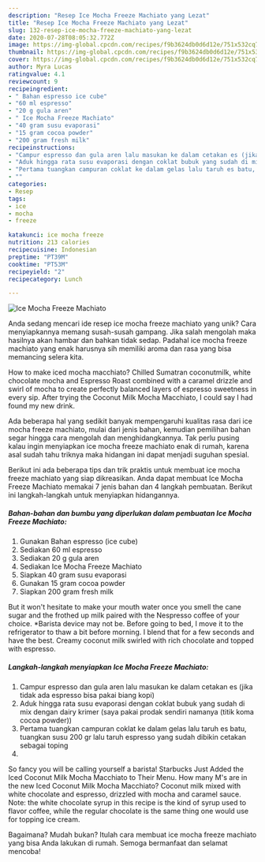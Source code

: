 ```yaml
---
description: "Resep Ice Mocha Freeze Machiato yang Lezat"
title: "Resep Ice Mocha Freeze Machiato yang Lezat"
slug: 132-resep-ice-mocha-freeze-machiato-yang-lezat
date: 2020-07-28T08:05:32.772Z
image: https://img-global.cpcdn.com/recipes/f9b3624db0d6d12e/751x532cq70/ice-mocha-freeze-machiato-foto-resep-utama.jpg
thumbnail: https://img-global.cpcdn.com/recipes/f9b3624db0d6d12e/751x532cq70/ice-mocha-freeze-machiato-foto-resep-utama.jpg
cover: https://img-global.cpcdn.com/recipes/f9b3624db0d6d12e/751x532cq70/ice-mocha-freeze-machiato-foto-resep-utama.jpg
author: Myra Lucas
ratingvalue: 4.1
reviewcount: 9
recipeingredient:
- " Bahan espresso ice cube"
- "60 ml espresso"
- "20 g gula aren"
- " Ice Mocha Freeze Machiato"
- "40 gram susu evaporasi"
- "15 gram cocoa powder"
- "200 gram fresh milk"
recipeinstructions:
- "Campur espresso dan gula aren lalu masukan ke dalam cetakan es (jika tidak ada espresso bisa pakai biang kopi)"
- "Aduk hingga rata susu evaporasi dengan coklat bubuk yang sudah di mix dengan dairy krimer (saya pakai prodak sendiri namanya (titik koma cocoa powder))"
- "Pertama tuangkan campuran coklat ke dalam gelas lalu taruh es batu, tuangkan susu 200 gr lalu taruh espresso yang sudah dibikin cetakan sebagai toping"
- ""
categories:
- Resep
tags:
- ice
- mocha
- freeze

katakunci: ice mocha freeze 
nutrition: 213 calories
recipecuisine: Indonesian
preptime: "PT39M"
cooktime: "PT53M"
recipeyield: "2"
recipecategory: Lunch

---
```



![Ice Mocha Freeze Machiato](https://img-global.cpcdn.com/recipes/f9b3624db0d6d12e/751x532cq70/ice-mocha-freeze-machiato-foto-resep-utama.jpg)

Anda sedang mencari ide resep ice mocha freeze machiato yang unik? Cara menyiapkannya memang susah-susah gampang. Jika salah mengolah maka hasilnya akan hambar dan bahkan tidak sedap. Padahal ice mocha freeze machiato yang enak harusnya sih memiliki aroma dan rasa yang bisa memancing selera kita.

How to make iced mocha macchiato? Chilled Sumatran coconutmilk, white chocolate mocha and Espresso Roast combined with a caramel drizzle and swirl of mocha to create perfectly balanced layers of espresso sweetness in every sip. After trying the Coconut Milk Mocha Macchiato, I could say I had found my new drink.

Ada beberapa hal yang sedikit banyak mempengaruhi kualitas rasa dari ice mocha freeze machiato, mulai dari jenis bahan, kemudian pemilihan bahan segar hingga cara mengolah dan menghidangkannya. Tak perlu pusing kalau ingin menyiapkan ice mocha freeze machiato enak di rumah, karena asal sudah tahu triknya maka hidangan ini dapat menjadi suguhan spesial.


Berikut ini ada beberapa tips dan trik praktis untuk membuat ice mocha freeze machiato yang siap dikreasikan. Anda dapat membuat Ice Mocha Freeze Machiato memakai 7 jenis bahan dan 4 langkah pembuatan. Berikut ini langkah-langkah untuk menyiapkan hidangannya.

<!--inarticleads1-->

##### Bahan-bahan dan bumbu yang diperlukan dalam pembuatan Ice Mocha Freeze Machiato:

1. Gunakan  Bahan espresso (ice cube)
1. Sediakan 60 ml espresso
1. Sediakan 20 g gula aren
1. Sediakan  Ice Mocha Freeze Machiato
1. Siapkan 40 gram susu evaporasi
1. Gunakan 15 gram cocoa powder
1. Siapkan 200 gram fresh milk


But it won&#39;t hesitate to make your mouth water once you smell the cane sugar and the frothed up milk paired with the Nespresso coffee of your choice. *Barista device may not be. Before going to bed, I move it to the refrigerator to thaw a bit before morning. I blend that for a few seconds and have the best. Creamy coconut milk swirled with rich chocolate and topped with espresso. 

<!--inarticleads2-->

##### Langkah-langkah menyiapkan Ice Mocha Freeze Machiato:

1. Campur espresso dan gula aren lalu masukan ke dalam cetakan es (jika tidak ada espresso bisa pakai biang kopi)
1. Aduk hingga rata susu evaporasi dengan coklat bubuk yang sudah di mix dengan dairy krimer (saya pakai prodak sendiri namanya (titik koma cocoa powder))
1. Pertama tuangkan campuran coklat ke dalam gelas lalu taruh es batu, tuangkan susu 200 gr lalu taruh espresso yang sudah dibikin cetakan sebagai toping
1. 


So fancy you will be calling yourself a barista! Starbucks Just Added the Iced Coconut Milk Mocha Macchiato to Their Menu. How many M&#39;s are in the new Iced Coconut Milk Mocha Macchiato? Coconut milk mixed with white chocolate and espresso, drizzled with mocha and caramel sauce. Note: the white chocolate syrup in this recipe is the kind of syrup used to flavor coffee, while the regular chocolate is the same thing one would use for topping ice cream. 

Bagaimana? Mudah bukan? Itulah cara membuat ice mocha freeze machiato yang bisa Anda lakukan di rumah. Semoga bermanfaat dan selamat mencoba!
